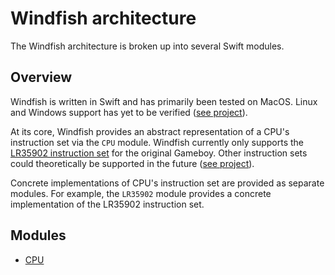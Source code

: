 # Windfish architecture

The Windfish architecture is broken up into several Swift modules.

## Overview

Windfish is written in Swift and has primarily been tested on MacOS.
Linux and Windows support has yet to be verified ([see project](https://github.com/jverkoey/windfish/projects/5)).

At its core, Windfish provides an abstract representation of a CPU's instruction set via the `CPU` module.
Windfish currently only supports the [LR35902 instruction set](https://github.com/lmmendes/game-boy-opcodes) for the original Gameboy.
Other instruction sets could theoretically be supported in the future ([see project](https://github.com/jverkoey/windfish/projects/2)).

Concrete implementations of CPU's instruction set are provided as separate modules.
For example, the `LR35902` module provides a concrete implementation of the LR35902 instruction set.

## Modules

- [CPU](CPU.md)
